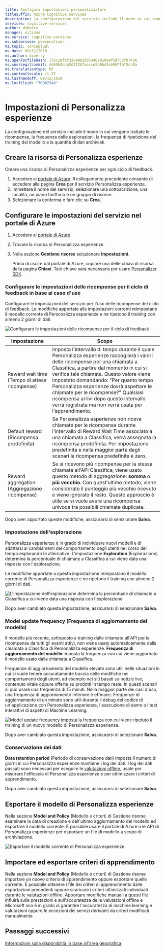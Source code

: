```yaml
---
title: Configura impostazioni-personalizzatore
titleSuffix: Azure Cognitive Services
description: La configurazione del servizio include il modo in cui vengono trattate le ricompense, la frequenza delle esplorazioni, la frequenza di ripetizione del training del modello e la quantità di dati archiviati.
services: cognitive-services
author: diberry
manager: nitinme
ms.service: cognitive-services
ms.subservice: personalizer
ms.topic: conceptual
ms.date: 09/12/2019
ms.author: diberry
ms.openlocfilehash: 376c2efbf3269092d0534870108ef6d753f8743e
ms.sourcegitcommit: dd69b3cda2d722b7aecce5b9bd3eb9b7fbf9dc0a
ms.translationtype: MT
ms.contentlocale: it-IT
ms.lasthandoff: 09/12/2019
ms.locfileid: "70962540"
---
```

# <a name="personalizer-settings"></a>Impostazioni di Personalizza esperienze

La configurazione del servizio include il modo in cui vengono trattate le ricompense, la frequenza delle esplorazioni, la frequenza di ripetizione del training del modello e la quantità di dati archiviati.

## <a name="create-personalizer-resource"></a>Creare la risorsa di Personalizza esperienze

Creare una risorsa di Personalizza esperienze per ogni ciclo di feedback. 

1. Accedere al [portale di Azure](https://ms.portal.azure.com/#create/Microsoft.CognitiveServicesPersonalizer). Il collegamento precedente consente di accedere alla pagina **Crea** per il servizio Personalizza esperienze. 
1. Immettere il nome del servizio, selezionare una sottoscrizione, una località, un piano tariffario e un gruppo di risorse.
1. Selezionare la conferma e fare clic su **Crea**.

## <a name="configure-service-settings-in-the-azure-portal"></a>Configurare le impostazioni del servizio nel portale di Azure

1. Accedere al [portale di Azure](https://ms.portal.azure.com/#create/Microsoft.CognitiveServicesPersonalizer).
1. Trovare la risorsa di Personalizza esperienze. 
1. Nella sezione **Gestione risorse** selezionare **Impostazioni**.

    Prima di uscire dal portale di Azure, copiare una delle chiavi di risorsa dalla pagina **Chiavi**. Tale chiave sarà necessaria per usare [Personalizer SDK](https://docs.microsoft.com/dotnet/api/microsoft.azure.cognitiveservices.personalizer).

### <a name="configure-reward-settings-for-the-feedback-loop-based-on-use-case"></a>Configurare le impostazioni delle ricompense per il ciclo di feedback in base al caso d'uso

Configurare le impostazioni del servizio per l'uso delle ricompense del ciclo di feedback. Le modifiche apportate alle impostazioni correnti reimpostano il modello corrente di Personalizza esperienze e ne ripetono il training con almeno 2 giorni di dati:

![Configurare le impostazioni delle ricompense per il ciclo di feedback](media/settings/configure-model-reward-settings.png)

|Impostazione|Scopo|
|--|--|
|Reward wait time (Tempo di attesa ricompense)|Imposta l'intervallo di tempo durante il quale Personalizza esperienze raccoglierà i valori delle ricompense per una chiamata a Classifica, a partire dal momento in cui si verifica tale chiamata. Questo valore viene impostato domandando: "Per quanto tempo Personalizza esperienze dovrà aspettare le chiamate per le ricompense?" Qualsiasi ricompensa arrivi dopo questo intervallo verrà registrata ma non verrà usata per l'apprendimento.|
|Default reward (Ricompensa predefinita)|Se Personalizza esperienze non riceve chiamate per le ricompense durante l'intervallo di Reward Wait Time associato a una chiamata a Classifica, verrà assegnata la ricompensa predefinita. Per impostazione predefinita e nella maggior parte degli scenari la ricompensa predefinita è zero.|
|Reward aggregation (Aggregazione ricompense)|Se si ricevono più ricompense per la stessa chiamata all'API Classifica, viene usato questo metodo di aggregazione: **somma** o **più vecchio**. Con quest'ultimo metodo, viene considerato il punteggio più vecchio ricevuto e viene ignorato il resto. Questo approccio è utile se si vuole avere una ricompensa univoca tra possibili chiamate duplicate. |

Dopo aver apportato queste modifiche, assicurarsi di selezionare **Salva**.

### <a name="exploration-setting"></a>Impostazione dell'esplorazione 

Personalizza esperienze è in grado di individuare nuovi modelli e di adattarsi ai cambiamenti del comportamento degli utenti nel corso del tempo esplorando le alternative. L'impostazione **Exploration** (Esplorazione) determina la percentuale di chiamate a Classifica a cui viene data una risposta con l'esplorazione. 

Le modifiche apportate a questa impostazione reimpostano il modello corrente di Personalizza esperienze e ne ripetono il training con almeno 2 giorni di dati.

![L'impostazione dell'esplorazione determina la percentuale di chiamate a Classifica a cui viene data una risposta con l'esplorazione](media/settings/configure-exploration-setting.png)

Dopo aver cambiato questa impostazione, assicurarsi di selezionare **Salva**.

### <a name="model-update-frequency"></a>Model update frequency (Frequenza di aggiornamento del modello)

Il modello più recente, sottoposto a training dalle chiamate all'API per le ricompense da tutti gli eventi attivi, non viene usato automaticamente dalla chiamata a Classifica di Personalizza esperienze. **Frequenza di aggiornamento del modello** imposta la frequenza con cui viene aggiornato il modello usato dalla chiamata a Classifica. 

Frequenze di aggiornamento del modello elevate sono utili nelle situazioni in cui si vuole tenere accuratamente traccia delle modifiche nei comportamenti degli utenti, ad esempio nei siti basati su notizie live, contenuto virale oppure offerte su prodotti in tempo reale. In questi scenari si può usare una frequenza di 15 minuti. Nella maggior parte dei casi d'uso, una frequenza di aggiornamento inferiore è efficace. Frequenze di aggiornamento di un minuto sono utili durante il debug del codice di un'applicazione con Personalizza esperienze, l'esecuzione di demo o i test interattivi di aspetti di Machine Learning.

![Model update frequency imposta la frequenza con cui viene ripetuto il training di un nuovo modello di Personalizza esperienze.](media/settings/configure-model-update-frequency-settings-15-minutes.png)

Dopo aver cambiato questa impostazione, assicurarsi di selezionare **Salva**.

### <a name="data-retention"></a>Conservazione dei dati

**Data retention period** (Periodo di conservazione dati) imposta il numero di giorni in cui Personalizza esperienze mantiene i log dei dati. I log dei dati passati sono necessari per eseguire le [valutazioni offline](concepts-offline-evaluation.md), usate per misurare l'efficacia di Personalizza esperienze e per ottimizzare i criteri di apprendimento.

Dopo aver cambiato questa impostazione, assicurarsi di selezionare **Salva**.

## <a name="export-the-personalizer-model"></a>Esportare il modello di Personalizza esperienze

Nella sezione **Model and Policy** (Modello e criteri) di Gestione risorse esaminare la data di creazione e dell'ultimo aggiornamento del modello ed esportare il modello corrente. È possibile usare il portale di Azure o le API di Personalizza esperienze per esportare un file di modello a scopo di archiviazione. 

![Esportare il modello corrente di Personalizza esperienze](media/settings/export-current-personalizer-model.png)

## <a name="import-and-export-learning-policy"></a>Importare ed esportare criteri di apprendimento

Nella sezione **Model and Policy** (Modello e criteri) di Gestione risorse importare un nuovo criterio di apprendimento oppure esportare quello corrente.
È possibile ottenere i file dei criteri di apprendimento dalle esportazioni precedenti oppure scaricare i criteri ottimizzati individuati durante le valutazioni offline. Apportare modifiche manuali a questi file influirà sulle prestazioni e sull'accuratezza delle valutazioni offline e Microsoft non è in grado di garantire l'accuratezza di machine learning e valutazioni oppure le eccezioni dei servizi derivanti da criteri modificati manualmente.

## <a name="next-steps"></a>Passaggi successivi

<!--
[How to use the Personalizer container](https://go.microsoft.com/fwlink/?linkid=2083923&clcid=0x409)
-->
[Informazioni sulla disponibilità in base all'area geografica](https://azure.microsoft.com/global-infrastructure/services/?products=cognitive-services)
